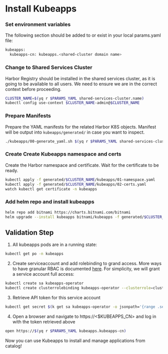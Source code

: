 # Install Kubeapps

### Set environment variables
The following section should be added to or exist in your local params.yaml file:

```bash
kubeapps:
  kubeapps-cn: kubeapps.<shared-cluster domain name>
```

### Change to Shared Services Cluster
Harbor Registry should be installed in the shared services cluster, as it is going to be available to all users.  We need to ensure we are in the correct context before proceeding.

```bash
CLUSTER_NAME=$(yq r $PARAMS_YAML shared-services-cluster.name)
kubectl config use-context $CLUSTER_NAME-admin@$CLUSTER_NAME
```

### Prepare Manifests
Prepare the YAML manifests for the related Harbor K8S objects.  Manifest will be output into `kubeapps/generated/` in case you want to inspect.
```bash
./kubeapps/00-generate_yaml.sh $(yq r $PARAMS_YAML shared-services-cluster.name)
```

### Create Create Kubeapps namespace and certs
Create the Harbor namespace and certificate.  Wait for the certificate to be ready.
```bash
kubectl apply -f generated/$CLUSTER_NAME/kubeapps/01-namespace.yaml
kubectl apply -f generated/$CLUSTER_NAME/kubeapps/02-certs.yaml  
watch kubectl get certificate -n kubeapps
```

### Add helm repo and install kubeapps
```bash
helm repo add bitnami https://charts.bitnami.com/bitnami
helm upgrade --install kubeapps bitnami/kubeapps -f generated/$CLUSTER_NAME/kubeapps/kubeapps-values.yaml --namespace kubeapps
```

## Validation Step
1. All kubeapps pods are in a running state:
```bash
kubectl get po -n kubeapps
```
2. Create serviceaccount and add rolebinding to grand access. More ways to have granular RBAC is documented [here](https://github.com/kubeapps/kubeapps/blob/master/docs/user/access-control.md). For simplicity, we will grant a service account full access:
```bash
kubectl create sa kubeapps-operator
kubectl create clusterrolebinding kubeapps-operator --clusterrole=cluster-admin --serviceaccount=default:kubeapps-operator
```
3. Retrieve API token for this service account
```bash
kubectl get secret $(k get sa kubeapps-operator -o jsonpath='{range .secrets[*]}{.name}{"\n"}{end}' | grep kubeapps-operator-token) -o jsonpath='{.data.token}' -o go-template='{{.data.token | base64decode}}' && echo
```
4. Open a browser and navigate to https://<$KUBEAPPS_CN> and log in with the token retrieved above
```bash
open https://$(yq r $PARAMS_YAML kubeapps.kubeapps-cn)
```

Now you can use Kubeapps to install and manage applications from catalog!